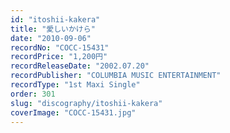 ```yaml
---
id: "itoshii-kakera"
title: "愛しいかけら"
date: "2010-09-06"
recordNo: "COCC-15431"
recordPrice: "1,200円"
recordReleaseDate: "2002.07.20"
recordPublisher: "COLUMBIA MUSIC ENTERTAINMENT"
recordType: "1st Maxi Single"
order: 301
slug: "discography/itoshii-kakera"
coverImage: "COCC-15431.jpg"
---
```



